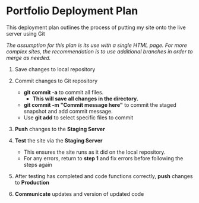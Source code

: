 # Portfolio Deployment Plan

This deployment plan outlines the process of putting my site onto the live server using Git

*The assumption for this plan is its use with a single HTML page. For more complex sites, the recommendation is to use additional branches in order to merge as needed.*

1. Save changes to local repository

2. Commit changes to Git repository
    * **git commit -a** to commit all files.
        * **This will save all changes in the directory.**
    * **git commit -m "Commit message here"** to commit the staged snapshot and add commit message.
    * Use **git add** to select specific files to commit

3. **Push** changes to the  **Staging Server**

4. **Test** the site via the **Staging Server**
    * This ensures the site runs as it did on the local repository. 
    * For any errors, return to **step 1** and fix errors before following the steps again

5. After testing has completed and code functions correctly, **push** changes to **Production**

6. **Communicate** updates and version of updated code